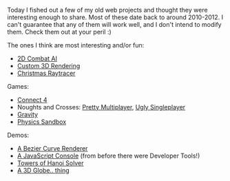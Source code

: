 Today I fished out a few of my old web projects and thought they were
interesting enough to share. Most of these date back to around 2010-2012.
I can't guarantee that any of them will work well, and I don't intend to modify
them. Check them out at your peril :)

The ones I think are most interesting and/or fun:

  * [2D Combat AI](ai)
  * [Custom 3D Rendering](3d)
  * [Christmas Raytracer](christmas)

Games:

  * [Connect 4](connect4)
  * Noughts and Crosses:
    [Pretty Multiplayer](noughts-and-crosses/two-player.html),
    [Ugly Singleplayer](noughts-and-crosses/one-player.html)
  * [Gravity](gravity)
  * [Physics Sandbox](physics)

Demos:

  * [A Bezier Curve Renderer](bezier)
  * [A JavaScript Console](console) (from before there were Developer Tools!)
  * [Towers of Hanoi Solver](hanoi)
  * [A 3D Globe.. thing](icosphere)
